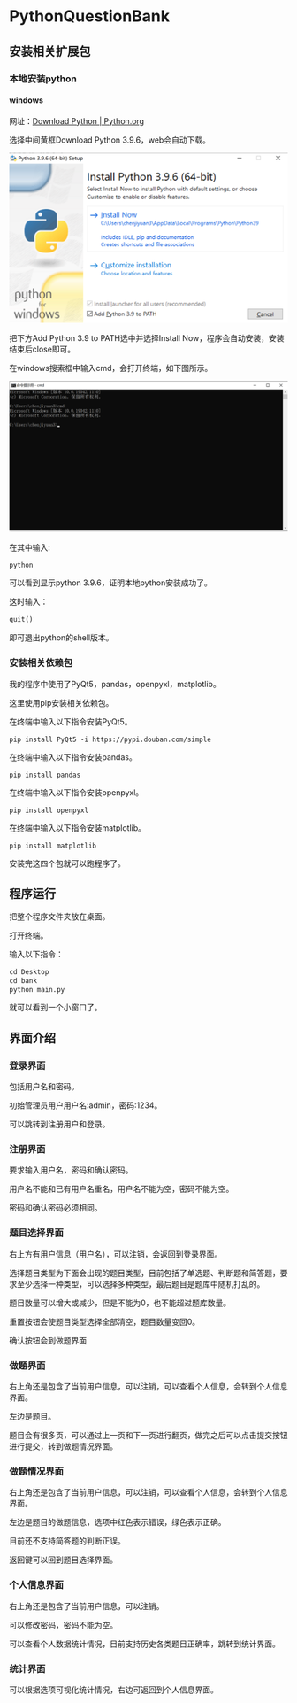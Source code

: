 # PythonQuestionBank

## 安装相关扩展包

### 本地安装python

#### windows

网址：[Download Python | Python.org](https://www.python.org/downloads/)

选择中间黄框Download Python 3.9.6，web会自动下载。

![image-20210802155628348](.\pic\image1.png)

把下方Add Python 3.9 to PATH选中并选择Install Now，程序会自动安装，安装结束后close即可。

在windows搜索框中输入cmd，会打开终端，如下图所示。

![image-20210802160306800](.\pic\image2.png)

在其中输入:

```shell
python
```

可以看到显示python 3.9.6，证明本地python安装成功了。

这时输入：

```python
quit()
```

即可退出python的shell版本。



### 安装相关依赖包

我的程序中使用了PyQt5，pandas，openpyxl，matplotlib。

这里使用pip安装相关依赖包。

在终端中输入以下指令安装PyQt5。

```shell
pip install PyQt5 -i https://pypi.douban.com/simple
```

在终端中输入以下指令安装pandas。

```shell
pip install pandas
```

在终端中输入以下指令安装openpyxl。

```shell
pip install openpyxl
```

在终端中输入以下指令安装matplotlib。

```shell
pip install matplotlib
```

安装完这四个包就可以跑程序了。



## 程序运行

把整个程序文件夹放在桌面。

打开终端。

输入以下指令：

```shell
cd Desktop
cd bank
python main.py
```

就可以看到一个小窗口了。



## 界面介绍

### 登录界面

包括用户名和密码。

初始管理员用户用户名:admin，密码:1234。

可以跳转到注册用户和登录。



### 注册界面

要求输入用户名，密码和确认密码。

用户名不能和已有用户名重名，用户名不能为空，密码不能为空。

密码和确认密码必须相同。



### 题目选择界面

右上方有用户信息（用户名），可以注销，会返回到登录界面。

选择题目类型为下面会出现的题目类型，目前包括了单选题、判断题和简答题，要求至少选择一种类型，可以选择多种类型，最后题目是题库中随机打乱的。

题目数量可以增大或减少，但是不能为0，也不能超过题库数量。

重置按钮会使题目类型选择全部清空，题目数量变回0。

确认按钮会到做题界面



### 做题界面

右上角还是包含了当前用户信息，可以注销，可以查看个人信息，会转到个人信息界面。

左边是题目。

题目会有很多页，可以通过上一页和下一页进行翻页，做完之后可以点击提交按钮进行提交，转到做题情况界面。



### 做题情况界面

右上角还是包含了当前用户信息，可以注销，可以查看个人信息，会转到个人信息界面。

左边是题目的做题信息，选项中红色表示错误，绿色表示正确。

目前还不支持简答题的判断正误。

返回键可以回到题目选择界面。



### 个人信息界面

右上角还是包含了当前用户信息，可以注销。

可以修改密码，密码不能为空。

可以查看个人数据统计情况，目前支持历史各类题目正确率，跳转到统计界面。



### 统计界面

可以根据选项可视化统计情况，右边可返回到个人信息界面。









